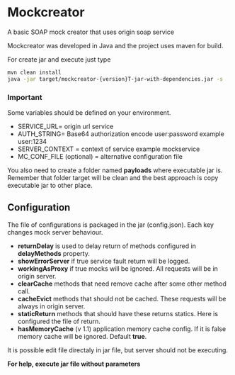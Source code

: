 # Mockcreator
A basic SOAP mock creator that uses origin soap service

Mockcreator was developed in Java and the project uses maven for build.

For create jar and execute just type
```sh
mvn clean install
java -jar target/mockcreator-{version}T-jar-with-dependencies.jar -s
```
### Important

Some variables should be defined on your environment.

  - SERVICE_URL= origin url service
  - AUTH_STRING= Base64 authorization encode user:password example user:1234
  - SERVER_CONTEXT = context of service example mockservice
  - MC_CONF_FILE (optional) = alternative configuration file

You also need to create a folder named **payloads** where executable jar is. Remember that folder target will be clean and the best approach is copy executable jar to other place.

## Configuration

The file of configurations is packaged in the jar (config.json). Each key changes mock server behaviour.
- **returnDelay** is used to delay return of methods configured in **delayMethods** property.
- **showErrorServer** if true service fault return will be logged.
- **workingAsProxy** if true mocks will be ignored. All requests will be in origin server.
- **clearCache** methods that need remove cache after some other method call.
- **cacheEvict** methods that should not be cached. These requests will be always in origin server.
- **staticReturn** methods that should have these returns statics. Here is configured the file of return.
- **hasMemoryCache** (v 1.1) application memory cache config. If it is false memory cache will be ignored. Default **true**.

It is possible edit file directaly in jar file, but server should not be executing.

**For help, execute jar file without parameters**